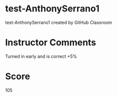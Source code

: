 # test-AnthonySerrano1
test-AnthonySerrano1 created by GitHub Classroom
# Instructor Comments
Turned in early and is correct +5%
# Score
105
